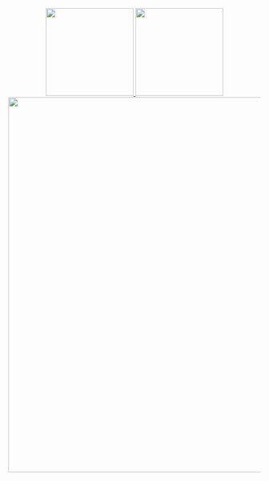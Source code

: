 <div align="center">
  <a href="https://github.com/canonnizq">
    <img height=175 src="https://github-readme-stats.vercel.app/api?username=canonnizq&theme=onedark&rank_icon=percentile&show_icons=true" />
    <img height=175 src="https://github-readme-stats.vercel.app/api/top-langs?username=canonnizq&theme=onedark&layout=compact" />
    <br>
    <img width=750 src="https://github-profile-trophy.vercel.app/?username=canonnizq&theme=onedark&row=1" />
  </a>
</div>
